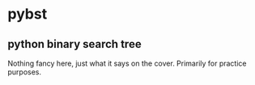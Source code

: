 # pybst
## python binary search tree

Nothing fancy here, just what it says on the cover. Primarily for practice purposes.
